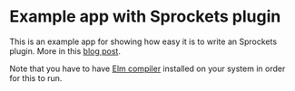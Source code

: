 # Example app with Sprockets plugin

This is an example app for showing how easy it is to write an Sprockets plugin. More in this [blog post](http://masa331.github.io/2017/01/10/writing_sprockets_plugin.html).

Note that you have to have [Elm compiler](http://elm-lang.org/) installed on your system in order for this to run.
